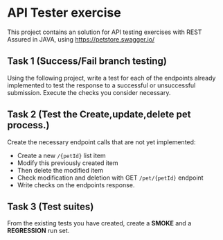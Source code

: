 # API Tester exercise
This project contains an solution for API testing exercises with REST Assured in JAVA, using https://petstore.swagger.io/

## Task 1 (Success/Fail branch testing)
Using the following project, write a test for each of the endpoints already implemented
to test the response to a successful or unsuccessful submission. Execute the checks you consider necessary.

## Task 2 (Test the Create,update,delete pet process.)
Create the necessary endpoint calls that are not yet implemented:
- Create a new ```/{petId}``` list item
- Modify this previously created item
- Then delete the modified item
- Check modification and deletion with GET ```/pet/{petId}``` endpoint
- Write checks on the endpoints response.

## Task 3 (Test suites)
From the existing tests you have created, create a **SMOKE** and a **REGRESSION** run set.
